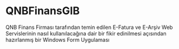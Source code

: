 # QNBFinansGIB
QNB Finans Firması tarafından temin edilen E-Fatura ve E-Arşiv Web Servislerinin nasıl kullanılacağına dair bir fikir edinilmesi açısından hazırlanmış bir Windows Form Uygulaması
